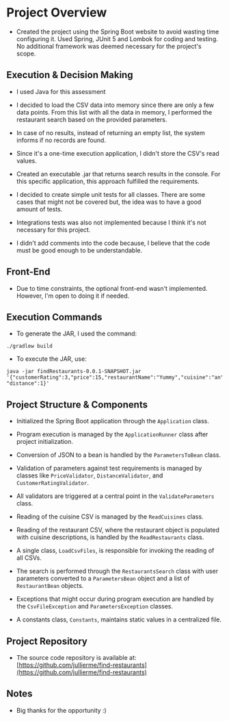# Project Overview

- Created the project using the Spring Boot website to avoid wasting time configuring it. Used Spring, JUnit 5 and
  Lombok for
  coding and testing. No additional framework was deemed necessary for the project's scope.

## Execution & Decision Making

- I used Java for this assessment

- I decided to load the CSV data into memory since there are only a few data points. From this list with all the data in
  memory, I performed the restaurant search based on the provided parameters.

- In case of no results, instead of returning an empty list, the system informs if no records are found.

- Since it's a one-time execution application, I didn't store the CSV's read values.

- Created an executable .jar that returns search results in the console. For this specific application, this approach
  fulfilled the requirements.
- I decided to create simple unit tests for all classes. There are some cases that might not be covered but,
  the idea was to have a good amount of tests.

- Integrations tests was also not implemented because I think it's not necessary for this project.

- I didn't add comments into the code because, I believe that the code must be good enough to be
  understandable.

## Front-End

- Due to time constraints, the optional front-end wasn't implemented. However, I'm open to doing it if needed.

## Execution Commands

- To generate the JAR, I used the command:

```shell
./gradlew build
```

- To execute the JAR, use:

```shell
java -jar findRestaurants-0.0.1-SNAPSHOT.jar '{"customerRating":3,"price":15,"restaurantName":"Yummy","cuisine":"an","customerRating":3, "distance":1}'
```

## Project Structure & Components

- Initialized the Spring Boot application through the `Application` class.

- Program execution is managed by the `ApplicationRunner` class after project initialization.

- Conversion of JSON to a bean is handled by the `ParametersToBean` class.

- Validation of parameters against test requirements is managed by classes like `PriceValidator`, `DistanceValidator`,
  and `CustomerRatingValidator`.

- All validators are triggered at a central point in the `ValidateParameters` class.

- Reading of the cuisine CSV is managed by the `ReadCuisines` class.

- Reading of the restaurant CSV, where the restaurant object is populated with cuisine descriptions, is handled by
  the `ReadRestaurants` class.

- A single class, `LoadCsvFiles`, is responsible for invoking the reading of all CSVs.

- The search is performed through the `RestaurantsSearch` class with user parameters converted to a `ParametersBean`
  object and a list of `RestaurantBean` objects.

- Exceptions that might occur during program execution are handled by the `CsvFileException` and `ParametersException`
  classes.

- A constants class, `Constants`, maintains static values in a centralized file.

## Project Repository

- The source code repository is available
  at: [https://github.com/jullierme/find-restaurants](https://github.com/jullierme/find-restaurants)

## Notes

- Big thanks for the opportunity :)
